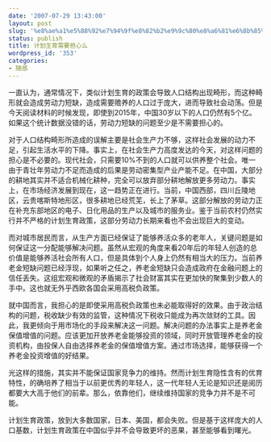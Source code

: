```yaml
---
date: '2007-07-29 13:43:00'
layout: post
slug: '%e8%ae%a1%e5%88%92%e7%94%9f%e8%82%b2%e9%9c%80%e8%a6%81%e6%8b%85%e5%bf%83%e4%b9%88'
status: publish
title: 计划生育需要担心么
wordpress_id: '353'
categories:
- 随感
---
```


一直认为，通常情况下，类似计划生育的政策会导致人口结构出现畸形，而这种畸形就会造成劳动力短缺，造成需要赡养的人口过于庞大，进而导致社会动荡。但是今天阅读材料的时候发现，即使到2015年，中国30岁以下的人口仍然有5个亿。如果这个统计数据没错的话，劳动力短缺的问题至少是不需要担心的。


对于人口结构畸形所造成的误解主要是社会生产力不够，这样社会发展的动力不足，引起生活水平的下降。事实上，在社会生产力高度发达的今天，对这样问题的担心是不必要的。现代社会，只需要10%不到的人口就可以供养整个社会。唯一由于青壮年劳动力不足而造成的后果是劳动密集型产业产能不足。在中国，大部分的耕地其实并不适合机械化耕种，完全可以放弃部分耕地解放更多劳动力。事实上，在市场经济发展到现在，这一趋势正在进行。当前，中国西部，四川丘陵地区，云贵喀斯特地形区，很多耕地已经荒芜，长上了茅草。这部分解放的劳动力正在补充东部地区的电子、日化用品的生产以及城市的服务业。鉴于当前农村仍然实行并不严格的计划生育政策，这部分劳动力长期来看也不会出现巨大的变动。


而对城市居民而言，从生产方面已经保证了能够养活众多的老年人，关键问题是如何保证这一分配能够解决问题。虽然从宏观的角度来看20年后的年轻人创造的总价值是能够养活社会所有人口，但是具体到个人身上仍然有相当大的压力。当前养老金短缺问题已经浮现，如果听之任之，养老金短缺只会造成政府在金融问题上的信任丢失。这组宏观和微观的矛盾揭示了社会财富其实在更加快的聚集到少数人的手中。这也就无外乎西欧各国会采用高税负政策。


就中国而言，我担心的是即使采用高税负政策也未必能取得好的效果。由于政治结构的问题，税收缺少有效的监管，这种情况下税收只能成为再次敛财的工具。因此，我更倾向于用市场化的手段来解决这一问题。解决问题的办法事实上是养老金保值增值的问题。应该更加开放养老金能够投资的领域，同时开放管理养老金的投资机构，由投保人自由选择养老金的保值增值方案。通过市场选择，能够获得一个养老金投资增值的好结果。


光这样的措施，其实并不能保证国家竞争力的维持。然而计划生育隐性含有的优育特性，的确培养了相当于以前更优秀的年轻人，这一代年轻人无论是知识还是阅历都要大大高于他们的前辈。那么，依靠他们，继续维持国家的竞争力并不是不可能。


计划生育政策，放到大多数国家，日本、美国，都会失败。但是基于这样庞大的人口基数，计划生育政策在中国似乎并不会导致更坏的恶果，甚至能够看到曙光。
